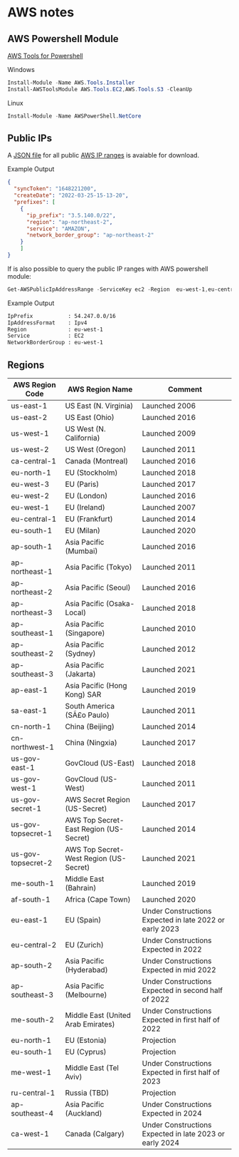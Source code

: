 # AWS notes

## AWS Powershell Module

[AWS Tools for Powershell](https://docs.aws.amazon.com/powershell/latest/userguide/pstools-welcome.html)

Windows

``` ps1
Install-Module -Name AWS.Tools.Installer
Install-AWSToolsModule AWS.Tools.EC2,AWS.Tools.S3 -CleanUp
```

Linux

``` ps1
Install-Module -Name AWSPowerShell.NetCore
```

## Public IPs

A [JSON file](https://ip-ranges.amazonaws.com/ip-ranges.json) for all public [AWS IP ranges](https://docs.aws.amazon.com/general/latest/gr/aws-ip-ranges.html) is avaiable for download.

Example Output

``` json
{
  "syncToken": "1648221200",
  "createDate": "2022-03-25-15-13-20",
  "prefixes": [
    {
      "ip_prefix": "3.5.140.0/22",
      "region": "ap-northeast-2",
      "service": "AMAZON",
      "network_border_group": "ap-northeast-2"
    }
    ]
}
```

If is also possible to query the public IP ranges with AWS powershell module:

``` ps1
Get-AWSPublicIpAddressRange -ServiceKey ec2 -Region  eu-west-1,eu-central-1
```

Example Output

``` txt
IpPrefix           : 54.247.0.0/16
IpAddressFormat    : Ipv4
Region             : eu-west-1
Service            : EC2
NetworkBorderGroup : eu-west-1
```

## Regions

| AWS Region Code    | AWS Region Name                        | Comment                                                  |
|--------------------|----------------------------------------|----------------------------------------------------------|
| us-east-1          | US East (N. Virginia)                  | Launched 2006                                                     |
| us-east-2          | US East (Ohio)                         | Launched 2016                                                     |
| us-west-1          | US West (N. California)                | Launched 2009                                                     |
| us-west-2          | US West (Oregon)                       | Launched 2011                                                     |
| ca-central-1       | Canada (Montreal)                      | Launched 2016                                                     |
| eu-north-1         | EU (Stockholm)                         | Launched 2018                                                     |
| eu-west-3          | EU (Paris)                             | Launched 2017                                                     |
| eu-west-2          | EU (London)                            | Launched 2016                                                     |
| eu-west-1          | EU (Ireland)                           | Launched 2007                                                     |
| eu-central-1       | EU (Frankfurt)                         | Launched 2014                                                     |
| eu-south-1         | EU (Milan)                             | Launched 2020                                                     |
| ap-south-1         | Asia Pacific (Mumbai)                  | Launched 2016                                                     |
| ap-northeast-1     | Asia Pacific (Tokyo)                   | Launched 2011                                                     |
| ap-northeast-2     | Asia Pacific (Seoul)                   | Launched 2016                                                     |
| ap-northeast-3     | Asia Pacific (Osaka-Local)             | Launched 2018                                                     |
| ap-southeast-1     | Asia Pacific (Singapore)               | Launched 2010                                                     |
| ap-southeast-2     | Asia Pacific (Sydney)                  | Launched 2012                                                     |
| ap-southeast-3     | Asia Pacific (Jakarta)                 | Launched 2021                                                     |
| ap-east-1          | Asia Pacific (Hong Kong) SAR           | Launched 2019                                                     |
| sa-east-1          | South America (SÃ£o Paulo)             | Launched 2011                                                     |
| cn-north-1         | China (Beijing)                        | Launched 2014                                                     |
| cn-northwest-1     | China (Ningxia)                        | Launched 2017                                                     |
| us-gov-east-1      | GovCloud (US-East)                     | Launched 2018                                                     |
| us-gov-west-1      | GovCloud (US-West)                     | Launched 2011                                                     |
| us-gov-secret-1    | AWS Secret Region (US-Secret)          | Launched 2017                                                     |
| us-gov-topsecret-1 | AWS Top Secret-East Region (US-Secret) | Launched 2014                                                     |
| us-gov-topsecret-2 | AWS Top Secret-West Region (US-Secret) | Launched 2021                                                     |
| me-south-1         | Middle East (Bahrain)                  | Launched 2019                                                     |
| af-south-1         | Africa (Cape Town)                     | Launched 2020                                                     |
| eu-east-1          | EU (Spain)                             | Under Constructions Expected in late 2022 or early 2023  |
| eu-central-2       | EU (Zurich)                            | Under Constructions Expected in 2022                     |
| ap-south-2         | Asia Pacific (Hyderabad)               | Under Constructions Expected in mid 2022                 |
| ap-southeast-3     | Asia Pacific (Melbourne)               | Under Constructions Expected in second half of 2022      |
| me-south-2         | Middle East (United Arab Emirates)     | Under Constructions Expected in first half of 2022       |
| eu-north-1         | EU (Estonia)                           | Projection                                               |
| eu-south-1         | EU (Cyprus)                            | Projection                                               |
| me-west-1          | Middle East (Tel Aviv)                 | Under Constructions Expected in first half of 2023      |
| ru-central-1       | Russia (TBD)                           | Projection                                               |
| ap-southeast-4     | Asia Pacific (Auckland)                | Under Constructions Expected in 2024                    |
| ca-west-1          | Canada (Calgary)                       | Under Constructions Expected in late 2023 or early 2024 |
